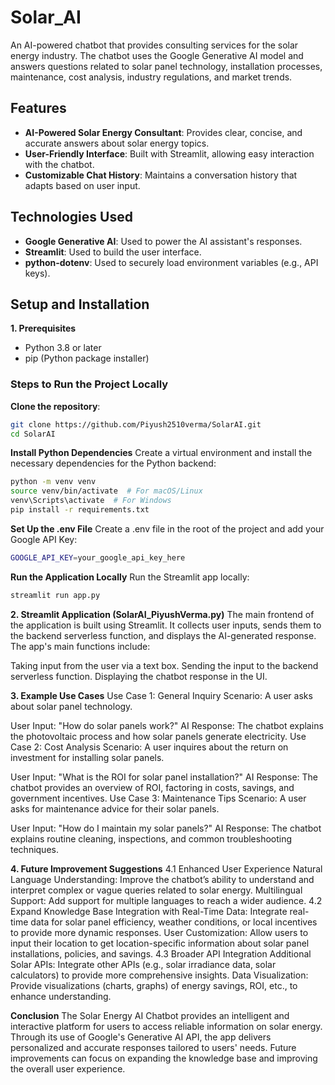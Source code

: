 # Solar_AI


An AI-powered chatbot that provides consulting services for the solar energy industry. The chatbot uses the Google Generative AI model and answers questions related to solar panel technology, installation processes, maintenance, cost analysis, industry regulations, and market trends.

## Features
- **AI-Powered Solar Energy Consultant**: Provides clear, concise, and accurate answers about solar energy topics.
- **User-Friendly Interface**: Built with Streamlit, allowing easy interaction with the chatbot.
- **Customizable Chat History**: Maintains a conversation history that adapts based on user input.
  
## Technologies Used
- **Google Generative AI**: Used to power the AI assistant's responses.
- **Streamlit**: Used to build the user interface.
- **python-dotenv**: Used to securely load environment variables (e.g., API keys).

## Setup and Installation

**1. Prerequisites**
- Python 3.8 or later
- pip (Python package installer)

### Steps to Run the Project Locally

**Clone the repository**:
   ```bash
   git clone https://github.com/Piyush2510verma/SolarAI.git
   cd SolarAI
```
**Install Python Dependencies**
Create a virtual environment and install the necessary dependencies for the Python backend:

```bash
python -m venv venv
source venv/bin/activate  # For macOS/Linux
venv\Scripts\activate  # For Windows
pip install -r requirements.txt
```

**Set Up the .env File**
Create a .env file in the root of the project and add your Google API Key:
```bash
GOOGLE_API_KEY=your_google_api_key_here
```
**Run the Application Locally**
Run the Streamlit app locally:
```bash
streamlit run app.py
```

**2. Streamlit Application (SolarAI_PiyushVerma.py)**
The main frontend of the application is built using Streamlit. It collects user inputs, sends them to the backend serverless function, and displays the AI-generated response. The app's main functions include:

Taking input from the user via a text box.
Sending the input to the backend serverless function.
Displaying the chatbot response in the UI.


**3. Example Use Cases**
Use Case 1: General Inquiry
Scenario: A user asks about solar panel technology.

User Input: "How do solar panels work?"
AI Response: The chatbot explains the photovoltaic process and how solar panels generate electricity.
Use Case 2: Cost Analysis
Scenario: A user inquires about the return on investment for installing solar panels.

User Input: "What is the ROI for solar panel installation?"
AI Response: The chatbot provides an overview of ROI, factoring in costs, savings, and government incentives.
Use Case 3: Maintenance Tips
Scenario: A user asks for maintenance advice for their solar panels.

User Input: "How do I maintain my solar panels?"
AI Response: The chatbot explains routine cleaning, inspections, and common troubleshooting techniques.



**4. Future Improvement Suggestions**
4.1 Enhanced User Experience
Natural Language Understanding: Improve the chatbot’s ability to understand and interpret complex or vague queries related to solar energy.
Multilingual Support: Add support for multiple languages to reach a wider audience.
4.2 Expand Knowledge Base
Integration with Real-Time Data: Integrate real-time data for solar panel efficiency, weather conditions, or local incentives to provide more dynamic responses.
User Customization: Allow users to input their location to get location-specific information about solar panel installations, policies, and savings.
4.3 Broader API Integration
Additional Solar APIs: Integrate other APIs (e.g., solar irradiance data, solar calculators) to provide more comprehensive insights.
Data Visualization: Provide visualizations (charts, graphs) of energy savings, ROI, etc., to enhance understanding.

**Conclusion**
The Solar Energy AI Chatbot provides an intelligent and interactive platform for users to access reliable information on solar energy. Through its use of Google's Generative AI API, the app delivers personalized and accurate responses tailored to users' needs. Future improvements can focus on expanding the knowledge base and improving the overall user experience.
